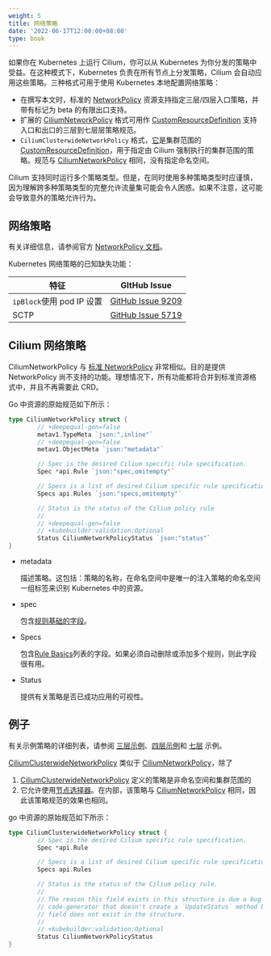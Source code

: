 ```yaml
---
weight: 5
title: 网络策略
date: '2022-06-17T12:00:00+08:00'
type: book
---
```


如果你在 Kubernetes 上运行 Cilium，你可以从 Kubernetes 为你分发的策略中受益。在这种模式下，Kubernetes 负责在所有节点上分发策略，Cilium 会自动应用这些策略。三种格式可用于使用 Kubernetes 本地配置网络策略：

- 在撰写本文时，标准的 [NetworkPolicy](https://docs.cilium.io/en/stable/concepts/kubernetes/policy/#networkpolicy) 资源支持指定三层/四层入口策略，并带有标记为 beta 的有限出口支持。
- 扩展的 [CiliumNetworkPolicy](https://docs.cilium.io/en/stable/concepts/kubernetes/policy/#ciliumnetworkpolicy) 格式可用作 [CustomResourceDefinition](https://docs.cilium.io/en/stable/glossary/#term-customresourcedefinition) 支持入口和出口的三层到七层层策略规范。
- `CiliumClusterwideNetworkPolicy` 格式，[它](https://docs.cilium.io/en/stable/concepts/kubernetes/policy/#ciliumclusterwidenetworkpolicy)是集群范围的[CustomResourceDefinition](https://docs.cilium.io/en/stable/glossary/#term-customresourcedefinition)，用于指定由 Cilium 强制执行的集群范围的策略。规范与 [CiliumNetworkPolicy](https://docs.cilium.io/en/stable/concepts/kubernetes/policy/#ciliumnetworkpolicy) 相同，没有指定命名空间。

Cilium 支持同时运行多个策略类型。但是，在同时使用多种策略类型时应谨慎，因为理解跨多种策略类型的完整允许流量集可能会令人困惑。如果不注意，这可能会导致意外的策略允许行为。

## 网络策略

有关详细信息，请参阅官方 [NetworkPolicy 文档](https://kubernetes.io/docs/concepts/services-networking/network-policies/)。

Kubernetes 网络策略的已知缺失功能：

| 特征                      | GItHub Issue                                                 |
| ------------------------- | ------------------------------------------------------------ |
| `ipBlock`使用 pod IP 设置 | [GitHub Issue 9209](https://github.com/cilium/cilium/issues/9209) |
| SCTP                      | [GitHub Issue 5719](https://github.com/cilium/cilium/issues/5719) |

## Cilium 网络策略

CiliumNetworkPolicy 与 [标准 NetworkPolicy](https://docs.cilium.io/en/stable/concepts/kubernetes/policy/#networkpolicy) 非常相似。目的是提供 NetworkPolicy 尚不支持的功能。理想情况下，所有功能都将合并到标准资源格式中，并且不再需要此 CRD。

Go 中资源的原始规范如下所示：

``` go
type CiliumNetworkPolicy struct {
        // +deepequal-gen=false
        metav1.TypeMeta `json:",inline"`
        // +deepequal-gen=false
        metav1.ObjectMeta `json:"metadata"`

        // Spec is the desired Cilium specific rule specification.
        Spec *api.Rule `json:"spec,omitempty"`

        // Specs is a list of desired Cilium specific rule specification.
        Specs api.Rules `json:"specs,omitempty"`

        // Status is the status of the Cilium policy rule
        //
        // +deepequal-gen=false
        // +kubebuilder:validation:Optional
        Status CiliumNetworkPolicyStatus `json:"status"`
}
```

- metadata

  描述策略。这包括：策略的名称，在命名空间中是唯一的注入策略的命名空间一组标签来识别 Kubernetes 中的资源。

- spec

  包含[规则基础的字段](https://docs.cilium.io/en/stable/policy/intro/#policy-rule)。

- Specs

  包含[Rule Basics](https://docs.cilium.io/en/stable/policy/intro/#policy-rule)列表的字段。如果必须自动删除或添加多个规则，则此字段很有用。

- Status

  提供有关策略是否已成功应用的可视性。

## 例子

有关示例策略的详细列表，请参阅 [三层示例](https://docs.cilium.io/en/stable/policy/language/#policy-examples)、[四层示例](https://docs.cilium.io/en/stable/policy/language/#l4-policy)和 [七层](https://docs.cilium.io/en/stable/policy/language/#l7-policy) 示例。

[CiliumClusterwideNetworkPolicy](https://docs.cilium.io/en/stable/concepts/kubernetes/policy/#ciliumclusterwidenetworkpolicy) 类似于 [CiliumNetworkPolicy](https://docs.cilium.io/en/stable/concepts/kubernetes/policy/#ciliumnetworkpolicy)，除了

1. [ CiliumClusterwideNetworkPolicy](https://docs.cilium.io/en/stable/concepts/kubernetes/policy/#ciliumclusterwidenetworkpolicy) 定义的策略是非命名空间和集群范围的
2. 它允许使用[节点选择器](https://docs.cilium.io/en/stable/policy/intro/#nodeselector)。在内部，该策略与 [CiliumNetworkPolicy](https://docs.cilium.io/en/stable/concepts/kubernetes/policy/#ciliumnetworkpolicy) 相同，因此该策略规范的效果也相同。

go 中资源的原始规范如下所示：

``` go
type CiliumClusterwideNetworkPolicy struct {
        // Spec is the desired Cilium specific rule specification.
        Spec *api.Rule

        // Specs is a list of desired Cilium specific rule specification.
        Specs api.Rules

        // Status is the status of the Cilium policy rule.
        //
        // The reason this field exists in this structure is due a bug in the k8s
        // code-generator that doesn't create a `UpdateStatus` method because the
        // field does not exist in the structure.
        //
        // +kubebuilder:validation:Optional
        Status CiliumNetworkPolicyStatus
}
```
